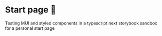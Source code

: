 # Start page :rocket:

Testing MUI and styled components in a typescript next storybook sandbox for a personal start page